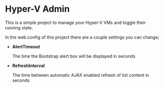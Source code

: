 # Hyper-V Admin
This is a simple project to manage your Hyper-V VMs and toggle their running state.

In the web.config of this project there are a couple settings you can change;
* **AlertTimeout**

	The time the Bootstrap alert box will be displayed in seconds

* **RefreshInterval**

	The time between automatic AJAX enabled refresh of list content in seconds
